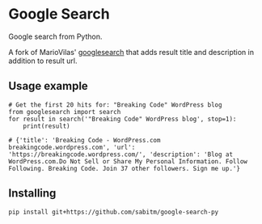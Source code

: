 # Google Search

Google search from Python.

A fork of MarioVilas' [googlesearch](https://github.com/MarioVilas/googlesearch) that adds result title and description
in addition to result url.

## Usage example

    # Get the first 20 hits for: "Breaking Code" WordPress blog
    from googlesearch import search
    for result in search('"Breaking Code" WordPress blog', stop=1):
        print(result)

    # {'title': 'Breaking Code - WordPress.com  breakingcode.wordpress.com', 'url': 'https://breakingcode.wordpress.com/', 'description': 'Blog at WordPress.com.Do Not Sell or Share My Personal Information. Follow Following. Breaking Code. Join 37 other followers. Sign me up.'}

## Installing

    pip install git+https://github.com/sabitm/google-search-py
